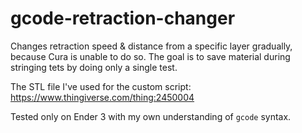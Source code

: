# gcode-retraction-changer
Changes retraction speed &amp; distance from a specific layer gradually, because Cura is unable to do so.
The goal is to save material during stringing tets by doing only a single test.

The STL file I've used for the custom script:
https://www.thingiverse.com/thing:2450004

Tested only on Ender 3 with my own understanding of `gcode` syntax.

